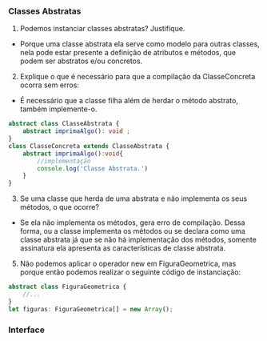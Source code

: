 ### Classes Abstratas

1. Podemos instanciar classes abstratas? Justifique.
- Porque uma classe abstrata ela serve como modelo para outras classes, nela pode estar presente a definição de atributos e métodos, que podem ser abstratos e/ou concretos. 

2. Explique o que é necessário para que a compilação da ClasseConcreta ocorra sem erros:
- É necessário que a classe filha além de herdar o método abstrato, também implemente-o.
```typescript
abstract class ClasseAbstrata {
    abstract imprimaAlgo(): void ;
}
class ClasseConcreta extends ClasseAbstrata {
    abstract imprimaAlgo():void{
        //implementação
        console.log('Classe Abstrata.')
    }
}
```

3. Se uma classe que herda de uma abstrata e não implementa os seus métodos, o que ocorre?
- Se ela não implementa os métodos, gera erro de compilação. Dessa forma, ou a classe implementa os métodos ou se declara como uma classe abstrata já que se não há implementação dos métodos, somente assinatura ela apresenta as características de classe abstrata.

5. Não podemos aplicar o operador new em FiguraGeometrica, mas porque então podemos realizar o seguinte código de instanciação:
```typescript 
abstract class FiguraGeometrica {
    //...
}
let figuras: FiguraGeometrica[] = new Array();
```

### Interface


